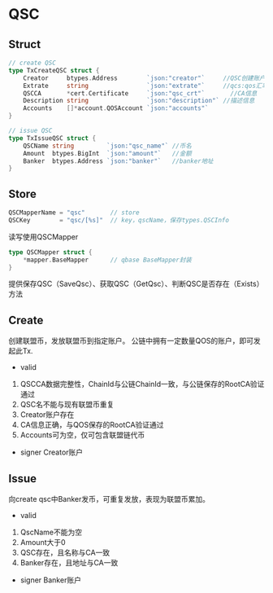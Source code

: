 # QSC

## Struct
```go
// create QSC
type TxCreateQSC struct {
	Creator     btypes.Address        `json:"creator"`     //QSC创建账户
	Extrate     string                `json:"extrate"`     //qcs:qos汇率(amino不支持binary形式的浮点数序列化，精度同qos erc20 [.0000])
	QSCCA       *cert.Certificate     `json:"qsc_crt"`       //CA信息
	Description string                `json:"description"` //描述信息
	Accounts    []*account.QOSAccount `json:"accounts"`
}

// issue QSC
type TxIssueQSC struct {
	QSCName string         `json:"qsc_name"` //币名
	Amount  btypes.BigInt  `json:"amount"`   //金额
	Banker  btypes.Address `json:"banker"`   //banker地址
}
```

## Store
```go
QSCMapperName = "qsc"       // store
QSCKey        = "qsc/[%s]"  // key，qscName，保存types.QSCInfo
```

读写使用QSCMapper
```go
type QSCMapper struct {
	*mapper.BaseMapper      // qbase BaseMapper封装
}
```
提供保存QSC（SaveQsc）、获取QSC（GetQsc）、判断QSC是否存在（Exists）方法

## Create

创建联盟币，发放联盟币到指定账户。
公链中拥有一定数量QOS的账户，即可发起此Tx.

* valid
1. QSCCA数据完整性，ChainId与公链ChainId一致，与公链保存的RootCA验证通过
2. QSC名不能与现有联盟币重复
3. Creator账户存在
4. CA信息正确，与QOS保存的RootCA验证通过
5. Accounts可为空，仅可包含联盟链代币

* signer
Creator账户

## Issue

向create qsc中Banker发币，可重复发放，表现为联盟币累加。

* valid
1. QscName不能为空
2. Amount大于0
3. QSC存在，且名称与CA一致
4. Banker存在，且地址与CA一致

* signer
Banker账户